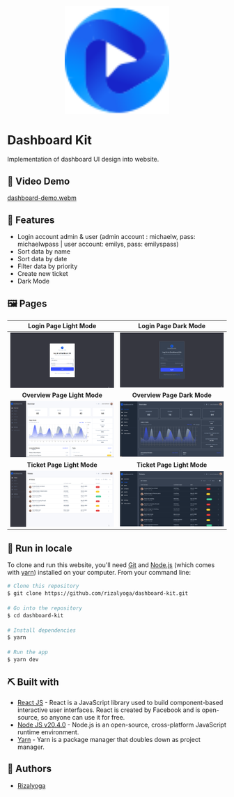<div align="center">

<!-- PROJECT LOGO -->

<img src="./src/assets/logo.svg" alt="Logo" width="240" height="auto" />

</div>

# Dashboard Kit

Implementation of dashboard UI design into website.

<!-- ## ✨ Demo

Here is a working live demo : https://anime-war-rizalyoga.vercel.app/ -->

## 🎥 Video Demo

[dashboard-demo.webm](https://github.com/rizalyoga/dashboard-kit/assets/28485636/79cf1f95-81d3-4821-a3d0-8f6831b51bd8)

## 🔮 Features

- Login account admin & user (admin account : michaelw, pass: michaelwpass | user account: emilys, pass: emilyspass)
- Sort data by name
- Sort data by date
- Filter data by priority
- Create new ticket
- Dark Mode

## 🖼️ Pages

|           Login Page Light Mode           |         Login Page Dark Mode         |
| :---------------------------------------: | :----------------------------------: |
|  ![](src/assets/ss/login-dashboard.png)   |  ![](src/assets/ss/dark-login.png)   |
|      <b>Overview Page Light Mode</b>      |    <b>Overview Page Dark Mode</b>    |
| ![](src/assets/ss/overview-dashboard.png) | ![](src/assets/ss/dark-overview.png) |
|       <b>Ticket Page Light Mode</b>       |    <b>Ticket Page Light Mode</b>     |
|   ![](src/assets/ss/user-dashboard.png)   |  ![](src/assets/ss/dark-ticket.png)  |

## 🧰 Run in locale

To clone and run this website, you'll need [Git](https://git-scm.com) and [Node.js](https://nodejs.org/en/download/) (which comes with [yarn](https://yarnpkg.com/)) installed on your computer. From your command line:

```bash
# Clone this repository
$ git clone https://github.com/rizalyoga/dashboard-kit.git

# Go into the repository
$ cd dashboard-kit

# Install dependencies
$ yarn

# Run the app
$ yarn dev
```

## ⛏️ Built with

- [React JS](https://react.dev/) - React is a JavaScript library used to build component-based interactive user interfaces. React is created by Facebook and is open-source, so anyone can use it for free.
- [Node JS v20.4.0](https://nodejs.org/id) - Node.js is an open-source, cross-platform JavaScript runtime environment.
- [Yarn](https://yarnpkg.com/) - Yarn is a package manager that doubles down as project manager.

## 👤 Authors

- [Rizalyoga](https://github.com/rizalyoga/)
